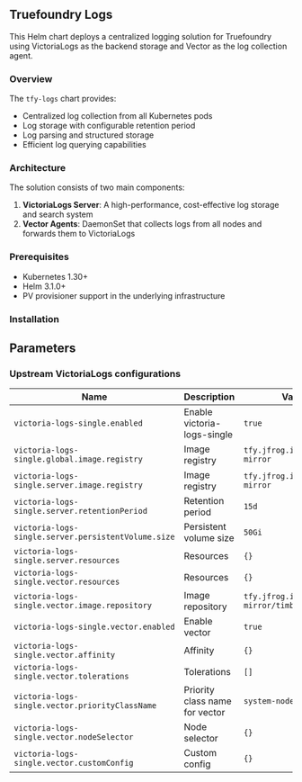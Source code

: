 ## Truefoundry Logs 
This Helm chart deploys a centralized logging solution for Truefoundry using VictoriaLogs as the backend storage and Vector as the log collection agent.

### Overview

The `tfy-logs` chart provides:

- Centralized log collection from all Kubernetes pods
- Log storage with configurable retention period
- Log parsing and structured storage
- Efficient log querying capabilities

### Architecture

The solution consists of two main components:

1. **VictoriaLogs Server**: A high-performance, cost-effective log storage and search system
2. **Vector Agents**: DaemonSet that collects logs from all nodes and forwards them to VictoriaLogs

### Prerequisites

- Kubernetes 1.30+
- Helm 3.1.0+
- PV provisioner support in the underlying infrastructure

### Installation

## Parameters

### Upstream VictoriaLogs configurations

| Name                                                | Description                    | Value                                     |
| --------------------------------------------------- | ------------------------------ | ----------------------------------------- |
| `victoria-logs-single.enabled`                      | Enable victoria-logs-single    | `true`                                    |
| `victoria-logs-single.global.image.registry`        | Image registry                 | `tfy.jfrog.io/tfy-mirror`                 |
| `victoria-logs-single.server.image.registry`        | Image registry                 | `tfy.jfrog.io/tfy-mirror`                 |
| `victoria-logs-single.server.retentionPeriod`       | Retention period               | `15d`                                     |
| `victoria-logs-single.server.persistentVolume.size` | Persistent volume size         | `50Gi`                                    |
| `victoria-logs-single.server.resources`             | Resources                      | `{}`                                      |
| `victoria-logs-single.vector.resources`             | Resources                      | `{}`                                      |
| `victoria-logs-single.vector.image.repository`      | Image repository               | `tfy.jfrog.io/tfy-mirror/timberio/vector` |
| `victoria-logs-single.vector.enabled`               | Enable vector                  | `true`                                    |
| `victoria-logs-single.vector.affinity`              | Affinity                       | `{}`                                      |
| `victoria-logs-single.vector.tolerations`           | Tolerations                    | `[]`                                      |
| `victoria-logs-single.vector.priorityClassName`     | Priority class name for vector | `system-node-critical`                    |
| `victoria-logs-single.vector.nodeSelector`          | Node selector                  | `{}`                                      |
| `victoria-logs-single.vector.customConfig`          | Custom config                  | `{}`                                      |

